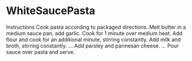# WhiteSaucePasta
Instructions
Cook pasta according to packaged directions.
Melt butter in a medium sauce pan, add garlic.
Cook for 1 minute over medium heat.
Add flour and cook for an additional minute, stirring constantly.
Add milk and broth, stirring constantly. ...
Add parsley and parmesan cheese. ...
Pour sauce over pasta and serve.